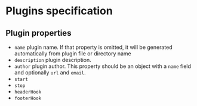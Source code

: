 # Plugins specification

## Plugin properties

- `name` plugin name. If that property is omitted, it will be generated automatically from plugin file or directory name
- `description` plugin description.
- `author` plugin author. This property should be an object with a `name` field and optionally `url` and `email`.
- `start`
- `stop`
- `headerHook`
- `footerHook`